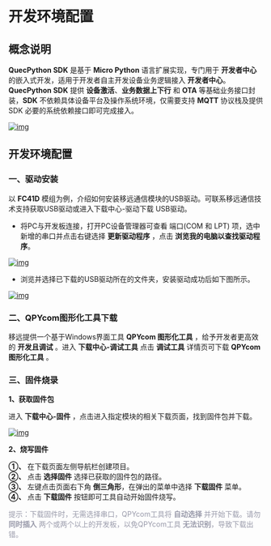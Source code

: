 # 开发环境配置

## **概念说明**

__QuecPython SDK__ 是基于 __Micro Python__ 语言扩展实现，专门用于 __开发者中心__ 的嵌入式开发，适用于开发者自主开发设备业务逻辑接入 __开发者中心__。__QuecPython SDK__ 提供 __设备激活__、__业务数据上下行__ 和 __OTA__ 等基础业务接口封装，__SDK__ 不依赖具体设备平台及操作系统环境，仅需要支持 __MQTT__ 协议栈及提供 SDK 必要的系统依赖接口即可完成接入。


<a data-fancybox title="img" href="/deviceDevelop/wifi/speediness/resource/QuecPython/Speediness-QuecPython-01.png">![img](/deviceDevelop/wifi/speediness/resource/QuecPython/Speediness-QuecPython-01.png)</a>

## **开发环境配置**
### __一、驱动安装__

以 __FC41D__ 模组为例，介绍如何安装移远通信模块的USB驱动。可联系移远通信技术支持获取USB驱动或进入<a :href="getUrl('menuCode=MODULE_DEVL&moduleType=FC41DAATB&resourceType=M')" target="_blank">下载中心-驱动</a>下载 USB驱动。


* 将PC与开发板连接，打开PC设备管理器可查看 端口(COM 和 LPT) 项，选中新增的串口并点击右键选择 __更新驱动程序__ ，点击 __浏览我的电脑以查找驱动程序__。

<a data-fancybox title="img" href="/deviceDevelop/wifi/speediness/resource/QuecPython/Speediness-QuecPython-05.png">![img](/deviceDevelop/wifi/speediness/resource/QuecPython/Speediness-QuecPython-02.png)</a>


* 浏览并选择已下载的USB驱动所在的文件夹，安装驱动成功后如下图所示。

<a data-fancybox title="img" href="/deviceDevelop/wifi/speediness/resource/QuecPython/Speediness-QuecPython-05.png">![img](/deviceDevelop/wifi/speediness/resource/QuecPython/Speediness-QuecPython-03.png)</a>
 

### __二、QPYcom图形化工具下载__

移远提供一个基于Windows界面工具 __QPYcom 图形化工具__ ，给予开发者更高效的 __开发且调试__ 。进入 __<a :href="getUrl('menuCode=DEBUG_UTIL&resourceType=C')" target="_blank">下载中心-调试工具</a>__ 点击 __调试工具__ 详情页可下载 __QPYcom图形化工具__ 。





### __三、固件烧录__

__1、获取固件包__ 

进入 __<a :href="getUrl('menuCode=MODULE_DEVL&resourceType=M')" target="_blank">下载中心-固件</a>__ ，点击进入指定模块的相关下载页面，找到固件包并下载。



<a data-fancybox title="img" href="/deviceDevelop/wifi/speediness/resource/QuecPython/Speediness-QuecPython-05.png">![img](/deviceDevelop/wifi/speediness/resource/QuecPython/Speediness-QuecPython-05.png)</a>

__2、烧写固件__ 

__①、__ 在下载页面左侧导航栏创建项目。<br>
__②、__ 点击 __选择固件__ 选择已获取的固件包的路径。<br>
__③、__ 左键点击页面右下角 __倒三角形__，在弹出的菜单中选择 __下载固件__ 菜单。<br>
__④、__ 点击 __下载固件__ 按钮即可工具自动开始固件烧写。



<font color=#999AAA >提示：下载固件时，无需选择串口，QPYcom工具将 __自动选择__ 并开始下载。请勿 __同时插入__ 两个或两个以上的开发板，以免QPYcom工具 __无法识别__，导致下载出错。</font>

  
